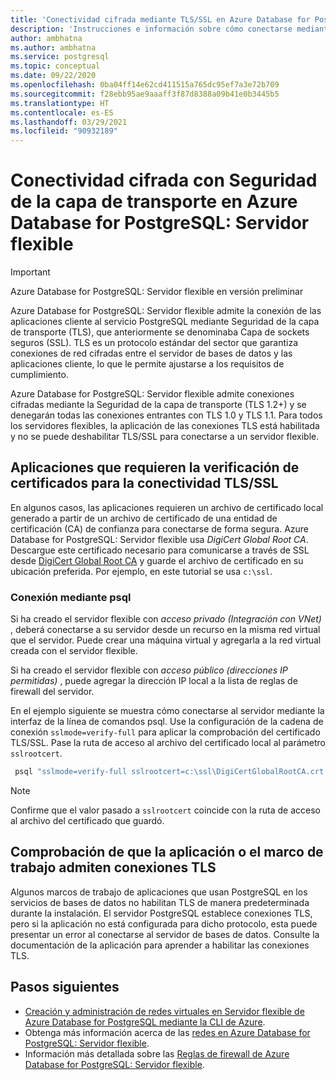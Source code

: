 ```yaml
---
title: 'Conectividad cifrada mediante TLS/SSL en Azure Database for PostgreSQL: Servidor flexible'
description: 'Instrucciones e información sobre cómo conectarse mediante TSL/SSL en Azure Database for PostgreSQL: Servidor flexible.'
author: ambhatna
ms.author: ambhatna
ms.service: postgresql
ms.topic: conceptual
ms.date: 09/22/2020
ms.openlocfilehash: 0ba04ff14e62cd411515a765dc95ef7a3e72b709
ms.sourcegitcommit: f28ebb95ae9aaaff3f87d8388a09b41e0b3445b5
ms.translationtype: HT
ms.contentlocale: es-ES
ms.lasthandoff: 03/29/2021
ms.locfileid: "90932189"
---
```

# <a name="encrypted-connectivity-using-transport-layer-security-in-azure-database-for-postgresql---flexible-server"></a>Conectividad cifrada con Seguridad de la capa de transporte en Azure Database for PostgreSQL: Servidor flexible

> [!IMPORTANT]
> Azure Database for PostgreSQL: Servidor flexible en versión preliminar

Azure Database for PostgreSQL: Servidor flexible admite la conexión de las aplicaciones cliente al servicio PostgreSQL mediante Seguridad de la capa de transporte (TLS), que anteriormente se denominaba Capa de sockets seguros (SSL). TLS es un protocolo estándar del sector que garantiza conexiones de red cifradas entre el servidor de bases de datos y las aplicaciones cliente, lo que le permite ajustarse a los requisitos de cumplimiento.

Azure Database for PostgreSQL: Servidor flexible admite conexiones cifradas mediante la Seguridad de la capa de transporte (TLS 1.2+) y se denegarán todas las conexiones entrantes con TLS 1.0 y TLS 1.1. Para todos los servidores flexibles, la aplicación de las conexiones TLS está habilitada y no se puede deshabilitar TLS/SSL para conectarse a un servidor flexible.

## <a name="applications-that-require-certificate-verification-for-tlsssl-connectivity"></a>Aplicaciones que requieren la verificación de certificados para la conectividad TLS/SSL
En algunos casos, las aplicaciones requieren un archivo de certificado local generado a partir de un archivo de certificado de una entidad de certificación (CA) de confianza para conectarse de forma segura. Azure Database for PostgreSQL: Servidor flexible usa *DigiCert Global Root CA*. Descargue este certificado necesario para comunicarse a través de SSL desde [DigiCert Global Root CA](https://dl.cacerts.digicert.com/DigiCertGlobalRootCA.crt.pem) y guarde el archivo de certificado en su ubicación preferida. Por ejemplo, en este tutorial se usa `c:\ssl`.


### <a name="connect-using-psql"></a>Conexión mediante psql
Si ha creado el servidor flexible con *acceso privado (Integración con VNet)* , deberá conectarse a su servidor desde un recurso en la misma red virtual que el servidor. Puede crear una máquina virtual y agregarla a la red virtual creada con el servidor flexible.

Si ha creado el servidor flexible con *acceso público (direcciones IP permitidas)* , puede agregar la dirección IP local a la lista de reglas de firewall del servidor.

En el ejemplo siguiente se muestra cómo conectarse al servidor mediante la interfaz de la línea de comandos psql. Use la configuración de la cadena de conexión `sslmode=verify-full` para aplicar la comprobación del certificado TLS/SSL. Pase la ruta de acceso al archivo del certificado local al parámetro `sslrootcert`.

```bash
 psql "sslmode=verify-full sslrootcert=c:\ssl\DigiCertGlobalRootCA.crt.pem host=mydemoserver.postgres.database.azure.com dbname=postgres user=myadmin"
```
> [!Note]
> Confirme que el valor pasado a `sslrootcert` coincide con la ruta de acceso al archivo del certificado que guardó.

## <a name="ensure-your-application-or-framework-supports-tls-connections"></a>Comprobación de que la aplicación o el marco de trabajo admiten conexiones TLS

Algunos marcos de trabajo de aplicaciones que usan PostgreSQL en los servicios de bases de datos no habilitan TLS de manera predeterminada durante la instalación. El servidor PostgreSQL establece conexiones TLS, pero si la aplicación no está configurada para dicho protocolo, esta puede presentar un error al conectarse al servidor de bases de datos. Consulte la documentación de la aplicación para aprender a habilitar las conexiones TLS.

## <a name="next-steps"></a>Pasos siguientes
- [Creación y administración de redes virtuales en Servidor flexible de Azure Database for PostgreSQL mediante la CLI de Azure](./how-to-manage-virtual-network-cli.md).
- Obtenga más información acerca de las [redes en Azure Database for PostgreSQL: Servidor flexible](./concepts-networking.md).
- Información más detallada sobre las [Reglas de firewall de Azure Database for PostgreSQL: Servidor flexible](./concepts-networking.md#public-access-allowed-ip-addresses).
